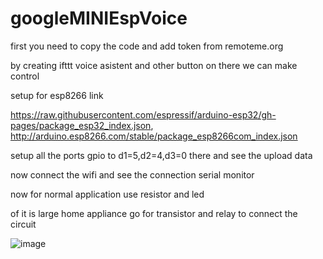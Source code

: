 # googleMINIEspVoice

first you need to copy the code and add token from remoteme.org 

by creating ifttt voice asistent and other button on there 
we can make control 

setup for esp8266 link 

https://raw.githubusercontent.com/espressif/arduino-esp32/gh-pages/package_esp32_index.json, http://arduino.esp8266.com/stable/package_esp8266com_index.json

setup all the ports gpio to d1=5,d2=4,d3=0 there and see the upload data 

now connect the wifi and see the connection serial monitor 

now for normal application use resistor and led 

of it is large home appliance 
go for transistor and relay to connect the circuit 

![image](https://user-images.githubusercontent.com/52873899/179240868-5a5e1369-abdd-468b-a29d-cbd2ec4e2de3.png)
